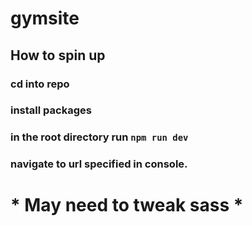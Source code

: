 # gymsite
## How to spin up
### cd into repo
### install packages
### in the root directory run `npm run dev`
### navigate to url specified in console. 
#
#
# * May need to tweak sass * 